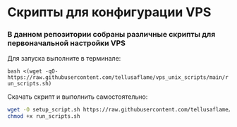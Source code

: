# Скрипты для конфигурации VPS
### В данном репозитории собраны различные скрипты для первоначальной настройки VPS

Для запуска выполните в терминале:

`bash <(wget -qO- https://raw.githubusercontent.com/tellusaflame/vps_unix_scripts/main/run_scripts.sh)`

Скачать скрипт и выполнить самостоятельно:
```bash
wget -O setup_script.sh https://raw.githubusercontent.com/tellusaflame/vps_unix_scripts/main/run_scripts.sh
chmod +x run_scripts.sh
```